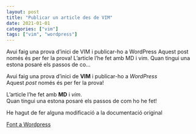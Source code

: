 ```yaml
---
layout: post
title: "Publicar un article des de VIM"
date: 2021-01-01
categories: ["vim"]
tags: ["vim", "wordpress"]
---
```


Avui faig una prova d’inici de VIM i publicar-ho a WordPress Aquest post només és per fer la prova! L’article l’he fet amb MD i vim. Quan tingui una estona posaré els passos de co…

Avui faig una prova d’inici de **VIM** i publicar-ho a _WordPress_  
Aquest _post_ només és per fer la prova!

L’article l’he fet amb **MD** i _vim_.  
Quan tingui una estona posaré els passos de com ho he fet!

He hagut de fer alguna modificació a la documentació original

[Font a Wordpress](https://croniqueslinux.wordpress.com/2022/01/01/publicar-un-article-des-de-vim/)
